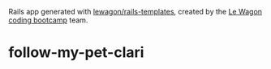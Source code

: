 Rails app generated with [lewagon/rails-templates](https://github.com/lewagon/rails-templates), created by the [Le Wagon coding bootcamp](https://www.lewagon.com) team.
# follow-my-pet-clari

